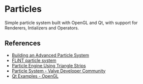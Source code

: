 Particles
=========

Simple particle system built with OpenGL and Qt, with support for Renderers, Intializers and Operators.


References
----------

* [Building an Advanced Particle System](http://www.gamasutra.com/view/feature/3157/building_an_advanced_particle_.php)
* [FLiNT particle system](http://flintparticles.org/)
* [Particle Engine Using Triangle Strips](http://nehe.gamedev.net/tutorial/particle_engine_using_triangle_strips/21001/)
* [Particle System - Valve Developer Community](https://developer.valvesoftware.com/wiki/Category:Particle_System)
* [Qt Examples - OpenGL](http://doc.trolltech.com/4.4/examples.html#opengl)
